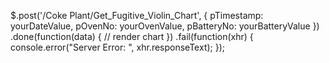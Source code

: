 $.post('/Coke Plant/Get_Fugitive_Violin_Chart', {
    pTimestamp: yourDateValue,
    pOvenNo: yourOvenValue,
    pBatteryNo: yourBatteryValue
})
.done(function(data) {
    // render chart
})
.fail(function(xhr) {
    console.error("Server Error: ", xhr.responseText);
});